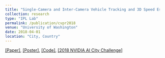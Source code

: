 ```yaml
---
title: "Single-Camera and Inter-Camera Vehicle Tracking and 3D Speed Estimation Based on Fusion of Visual and Semantic Features "
collection: research
type: "IPL Lab"
permalink: /publication/cvpr2018
venue: "University of Washington"
date: 2018-04-01
location: "City, Country"
---
```

[[Paper]](http://openaccess.thecvf.com/content_cvpr_2018_workshops/papers/w3/Tang_Single-Camera_and_Inter-Camera_CVPR_2018_paper.pdf), 
[[Poster]](https://alexxiao95.github.io/publications/cvprw/cvpr_poster.pdf),
[[Code]](https://github.com/AlexXiao95/Multi-Camera-Vehicle-Tracking-and-Reidentification), 
[[2018 NVIDIA AI City Challenge]](http://openaccess.thecvf.com/content_cvpr_2018_workshops/papers/w3/Naphade_The_2018_NVIDIA_CVPR_2018_paper.pdf)